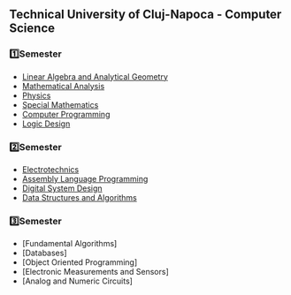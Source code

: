 ## Technical University of Cluj-Napoca - Computer Science

  ### 1️⃣Semester 

  * [Linear Algebra and Analytical Geometry](First_Year/ALGA)
  * [Mathematical Analysis](First_Year/AM-I)
  * [Physics](First_Year/FIZ)
  * [Special Mathematics](First_Year/MS)
  * [Computer Programming](First_Year/PC)
  * [Logic Design](First_Year/PL)

  ### 2️⃣Semester
  
  * [Electrotechnics](First_Year/ET)
  * [Assembly Language Programming](First_Year/PLA)
  * [ Digital System Design](First_Year/PSN)
  * [Data Structures and Algorithms](First_Year/SDA)

  ### 3️⃣Semester

  * [Fundamental Algorithms]
  * [Databases]
  * [Object Oriented Programming]
  * [Electronic Measurements and Sensors]
  * [Analog and Numeric Circuits]

  
     
